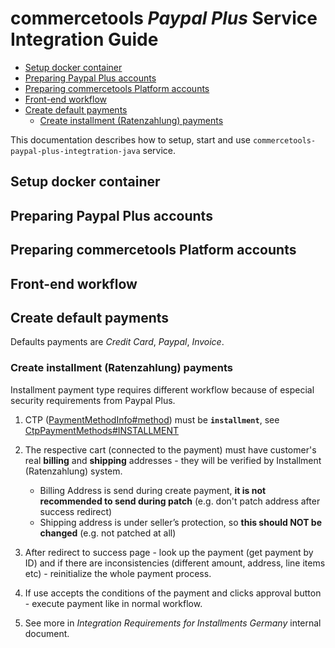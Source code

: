 # commercetools _Paypal Plus_ Service Integration Guide

<!-- START doctoc generated TOC please keep comment here to allow auto update -->
<!-- DON'T EDIT THIS SECTION, INSTEAD RE-RUN doctoc TO UPDATE -->

- [Setup docker container](#setup-docker-container)
- [Preparing Paypal Plus accounts](#preparing-paypal-plus-accounts)
- [Preparing commercetools Platform accounts](#preparing-commercetools-platform-accounts)
- [Front-end workflow](#front-end-workflow)
- [Create default payments](#create-default-payments)
  - [Create installment (Ratenzahlung) payments](#create-installment-ratenzahlung-payments)

<!-- END doctoc generated TOC please keep comment here to allow auto update -->

This documentation describes how to setup, start and use `commercetools-paypal-plus-integtration-java` service.

## Setup docker container

## Preparing Paypal Plus accounts

## Preparing commercetools Platform accounts

## Front-end workflow

## Create default payments

Defaults payments are _Credit Card_, _Paypal_, _Invoice_.

### Create installment (Ratenzahlung) payments

Installment payment type requires different workflow because of especial security requirements from Paypal Plus.

  1. CTP ([PaymentMethodInfo#method](http://dev.commercetools.com/http-api-projects-payments.html#paymentmethodinfo))
  must be **`installment`**, see [CtpPaymentMethods#INSTALLMENT](/src/main/java/com/commercetools/payment/constants/ctp/CtpPaymentMethods.java)
  
  2. The respective cart (connected to the payment) must have customer's real **billing** and **shipping** addresses - 
  they will be verified by Installment (Ratenzahlung) system.
      * Billing Address is send during create payment, **it is not recommended to send during patch** (e.g. 
      don't patch address after success redirect)
      * Shipping address is under seller’s protection, so **this should NOT be changed** (e.g. not patched at all)
  
  3. After redirect to success page - look up the payment (get payment by ID) and if there are inconsistencies 
  (different amount, address, line items etc) - reinitialize the whole payment process.
  
  4. If use accepts the conditions of the payment and clicks approval button - execute payment like in normal workflow.
          
  5. See more in _Integration Requirements for Installments Germany_ internal document.
  
  

